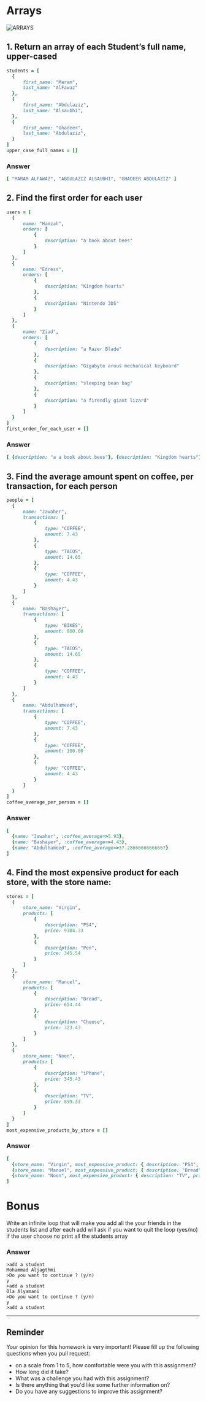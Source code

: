 # Arrays 
![ARRAYS](https://encrypted-tbn0.gstatic.com/images?q=tbn:ANd9GcQVWBMdo6Ac3moY3tPnzMsFVnOscOR03SxkZ4sPGGhsWoQrYMPZ9g)

## 1. Return an array of each Student’s full name, upper-cased
```rb
students = [
  {
      first_name: "Maram",
      last_name: "AlFawaz"
  },
  {
      first_name: "Abdulaziz",
      last_name: "Alsaubhi",
  },
  {
      first_name: "Ghadeer",
      last_name: "Abdulaziz",
  }
]
upper_case_full_names = []
```
### Answer
```rb
[ "MARAM ALFAWAZ", "ABDULAZIZ ALSAUBHI", "GHADEER ABDULAZIZ" ]
```
## 2. Find the first order for each user
```rb
users = [
  {
      name: "Hamzah",
      orders: [
          {
              description: "a book about bees"
          }
      ]
  },
  {
      name: "Edress",
      orders: [
          {
              description: "Kingdom hearts"
          },
          {
              description: "Nintendo 3DS"
          }
      ]
  },
  {
      name: "Ziad",
      orders: [
          {
              description: "a Razer Blade"
          },
          {
              description: "Gigabyte arous mechanical keyboard"
          },
          {
              description: "sleeping bean bag"
          },
          {
              description: "a firendly giant lizard"
          }
      ]
  }
]
first_order_for_each_user = []
```
### Answer
```rb
[ {description: "a a book about bees"}, {description: "Kingdom hearts"}, {description: "a Razer Blade"} ]
```
## 3. Find the average amount spent on coffee, per transaction, for each person
```rb
people = [
  {
      name: "Jawaher",
      transactions: [
          {
              type: "COFFEE",
              amount: 7.43
          },
          {
              type: "TACOS",
              amount: 14.65
          },
          {
              type: "COFFEE",
              amount: 4.43
          }
      ]
  },
  {
      name: "Bashayer",
      transactions: [
          {
              type: "BIKES",
              amount: 800.00
          },
          {
              type: "TACOS",
              amount: 14.65
          },
          {
              type: "COFFEE",
              amount: 4.43
          }
      ]
  },
  {
      name: "Abdulhameed",
      transactions: [
          {
              type: "COFFEE",
              amount: 7.43
          },
          {
              type: "COFFEE",
              amount: 100.00
          },
          {
              type: "COFFEE",
              amount: 4.43
          }
      ]
  }
]
coffee_average_per_person = []
```
### Answer
```rb
[
  {name: "Jawaher", :coffee_average=>5.93},
  {name: "Bashayer", :coffee_average=>4.43},
  {name: "Abdulhameed", :coffee_average=>37.28666666666667}
]
```
## 4. Find the most expensive product for each store, with the store name:
```rb
stores = [
  {
      store_name: "Virgin",
      products: [
          {
              description: "PS4",
              price: 9384.33
          },
          {
              description: "Pen",
              price: 345.54
          }
      ]
  },
  {
      store_name: "Manuel",
      products: [
          {
              description: "Bread",
              price: 654.44
          },
          {
              description: "Cheese",
              price: 323.43
          }
      ]
  },
  {
      store_name: "Noon",
      products: [
          {
              description: "iPhone",
              price: 345.43
          },
          {
              description: "TV",
              price: 899.33
          }
      ]
  }
]
most_expensive_products_by_store = []
```
### Answer
```rb
[
  {store_name: "Virgin", most_expensive_product: { description: "PS4", price: 9384.33}},
  {store_name: "Manuel", most_expensive_product: { description: "Bread", price: 654.44}},
  {store_name: "Noon", most_expensive_product: { description: "TV", price: 899.33}}
]
```
# Bonus
Write an infinite loop that will make you add all the your friends in the students list and after each add will ask if you want to quit the loop (yes/no) if the user choose no print all the students array

### Answer
```
>add a student
Mohammad Aljagthmi
>Do you want to continue ? (y/n)
y
>add a student
Ola Alyamani
>Do you want to continue ? (y/n)
y
>add a student
```

---

## Reminder
Your opinion for this homework is very important! Please fill up the following questions when you pull request:
 * on a scale from 1 to 5, how comfortable were you with this assignment?
 * How long did it take?
 * What was a challenge you had with this assignment?
 * Is there anything that you'd like some further information on?
 * Do you have any suggestions to improve this assignment?
